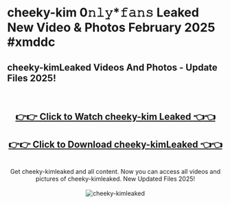 # cheeky-kim 0𝚗𝚕𝚢*𝚏𝚊𝚗𝚜 Leaked New Video & Photos February 2025 #xmddc

<h2>cheeky-kimLeaked Videos And Photos - Update Files 2025!</h2>
<br>
<div align="center">
<h2><a href="https://mediaupload.pro?title=cheeky-kim&ref=11F" rel="nofollow">👉👉 Click to Watch cheeky-kim Leaked 👈👈</a></h2>
<h2><a href="https://mediaupload.pro?title=cheeky-kim&ref=11F" rel="nofollow">👉👉 Click to Download cheeky-kimLeaked 👈👈</a></h2>
<br>
Get cheeky-kimleaked and all content. Now you can access all videos and pictures of cheeky-kimleaked. New Updated Files 2025!
<br>
<br>
<a href="https://mediaupload.pro?title=cheeky-kim&ref=11F" rel="nofollow" data-target="animated-image.originalLink"><img src="https://i.ibb.co/Gkj2r4b/banner.png" alt="cheeky-kimleaked" style="max-width: 100%; display: inline-block;" data-target="animated-image.originalImage"></a>
</div>
<br>

